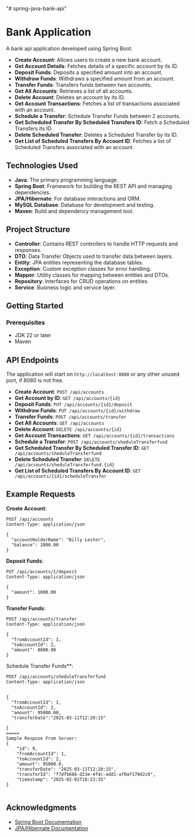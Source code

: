 "# spring-java-bank-api" 

# Bank Application

A  bank api application developed using Spring Boot.  

- **Create Account**: Allows users to create a new bank account.
- **Get Account Details**: Fetches details of a specific account by its ID.
- **Deposit Funds**: Deposits a specified amount into an account.
- **Withdraw Funds**: Withdraws a specified amount from an account.
- **Transfer Funds**: Transfers funds between two accounts.
- **Get All Accounts**: Retrieves a list of all accounts.
- **Delete Account**: Deletes an account by its ID.
- **Get Account Transactions**: Fetches a list of transactions associated with an account.
- **Schedule a Transfer**: Schedule Transfer Funds between 2 accounts.
- **Get Scheduled Transfer By Scheduled Transfers ID**: Fetch a Scheduled Transfers its ID.
- **Delete Scheduled Transfer**: Deletes a Scheduled Transfer by its ID.
- **Get List of Scheduled Transfers By Account ID**: Fetches a list of Scheduled Transfers associated with an account.

## Technologies Used

- **Java**: The primary programming language.
- **Spring Boot**: Framework for building the REST API and managing dependencies.
- **JPA/Hibernate**: For database interactions and ORM.
- **MySQL Database**: Database for development and testing.
- **Maven**: Build and dependency management tool.

## Project Structure

- **Controller**: Contains REST controllers to handle HTTP requests and responses.
- **DTO**: Data Transfer Objects used to transfer data between layers.
- **Entity**: JPA entities representing the database tables.
- **Exception**: Custom exception classes for error handling.
- **Mapper**: Utility classes for mapping between entities and DTOs.
- **Repository**: Interfaces for CRUD operations on entities.
- **Service**: Business logic and service layer.

## Getting Started

### Prerequisites

- JDK 22 or later
- Maven

## API Endpoints

The application will start on `http://localhost:8080` or any other unused port, if 8080 is not free.

- **Create Account**: `POST /api/accounts`
- **Get Account by ID**: `GET /api/accounts/{id}`
- **Deposit Funds**: `PUT /api/accounts/{id}/deposit`
- **Withdraw Funds**: `PUT /api/accounts/{id}/withdraw`
- **Transfer Funds**: `POST /api/accounts/transfer`
- **Get All Accounts**: `GET /api/accounts`
- **Delete Account**: `DELETE /api/accounts/{id}`
- **Get Account Transactions**: `GET /api/accounts/{id}/transactions`
- **Schedule a Transfer**: `POST /api/accounts/sheduleTransferfund`
- **Get Scheduled Transfer By Scheduled Transfer ID**: `GET /api/accounts/sheduleTransferfund`
- **Delete Scheduled Transfer**: `DELETE /api/accounts/sheduleTransferfund.{id}`
- **Get List of Scheduled Transfers By Account ID**: `GET /api/accounts/{id}/scheduleTransfer`



## Example Requests

**Create Account**:
```http
POST /api/accounts
Content-Type: application/json

{
  "accountHolderName": "Billy Lester",
  "balance": 1000.00
}
```

**Deposit Funds**:
```http
PUT /api/accounts/1/deposit
Content-Type: application/json

{
  "amount": 1000.00
}
```

**Transfer Funds**:
```http
POST /api/accounts/transfer
Content-Type: application/json

{
  "fromAccountId": 1,
  "toAccountId": 2,
  "amount": 8800.00
}
```

Schedule Transfer Funds**:
```http
POST /api/accounts/sheduleTransferfund
Content-Type: application/json


{
  "fromAccountId": 1,
  "toAccountId": 2,
  "amount": 95000.00,
  "transferDate":"2025-03-11T12:20:15"

}
=====
Sample Respose From Server:
{
    "id": 9,
    "fromAccountId": 1,
    "toAccountId": 2,
    "amount": 95000.0,
    "transferDate": "2025-03-11T12:20:15",
    "transferId": "f7dfb666-d23e-4f4c-add1-af0af170d2c0",
    "timestamp": "2025-02-02T18:23:35"
}


```


## Acknowledgments

- [Spring Boot Documentation](https://spring.io/projects/spring-boot)
- [JPA/Hibernate Documentation](https://hibernate.org/)

